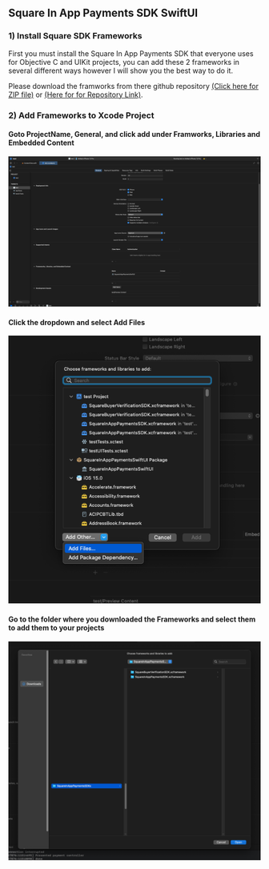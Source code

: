 ## Square In App Payments SDK SwiftUI

### 1) Install Square SDK Frameworks
First you must install the Square In App Payments SDK that everyone uses for Objective C and UIKit projects, you can add these 2 frameworks in several different ways however I will show you the best way to do it.

Please download the framworks from there github repository [(Click here for ZIP file)](https://github.com/square/in-app-payments-ios/releases/download/1.5.4/SquareInAppPaymentsSDKs.zip) or [(Here for for Repository Link)](https://github.com/square/in-app-payments-ios/).

### 2) Add Frameworks to Xcode Project

#### Goto ProjectName, General, and click add under Framworks, Libraries and Embedded Content
<img src="./images/XcodeAddFrameworks.png">

#### Click the dropdown and select Add Files
<img src="./images/XcodeFrameworkAddFiles.png">

#### Go to the folder where you downloaded the Frameworks and select them to add them to your projects
<img src="./images/XcodeFrameworkFilesSelect.png">